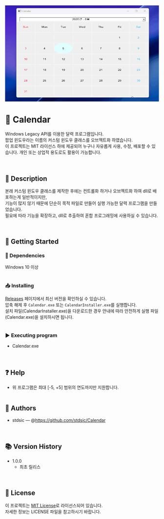 ![Calendar 실행 화면](./Images/Calendar-demo.gif)
# 📌 Calendar<br>
Windows Legacy API를 이용한 달력 프로그램입니다.<br>
팝업 윈도우라는 이름의 커스텀 윈도우 클래스를 오브젝트화 하였습니다.<br>
이 프로젝트는 MIT 라이선스 하에 제공되어 누구나 자유롭게 사용, 수정, 배포할 수 있습니다. 개인 또는 상업적 용도로도 활용이 가능합니다.<br>
<br><br>
## 📝 Description<br>
본래 커스텀 윈도우 클래스를 제작한 후에는 컨트롤화 하거나 오브젝트화 하여 dll로 배포하는게 일반적이지만,<br>
기능이 많지 않기 때문에 단순히 목적 파일로 만들어 실행 가능한 달력 프로그램을 만들었습니다.<br>
필요에 따라 기능을 확장하고, dll로 추출하여 혼합 프로그래밍에 사용하실 수 있습니다.<br>
<br><br>
## 🚀 Getting Started<br>
### 🔧 Dependencies<br>
Windows 10 이상<br>
<br>
### 📥 Installing<br>
[Releases](https://github.com/stdFrog/Calendar/releases) 페이지에서 최신 버전을 확인하실 수 있습니다.<br>
압축 해제 후 `Calendar.exe` 또는 `CalendarInstaller.exe`를 실행합니다.<br>
설치 파일(CalendarInstaller.exe)을 다운로드한 경우 안내에 따라 안전하게 실행 파일(Calendar.exe)을 설치하시면 됩니다.<br>
<br>
### ▶️ Executing program<br>
- Calendar.exe<br>
<br><br>
## ❓ Help<br>
- 위 프로그램은 최대 [-5, +5] 범위의 연도까지만 지원합니다.
<br><br>
## 👤 Authors<br>
- stdsic — @https://github.com/stdsic/Calendar<br>
<br><br>
## 📚 Version History<br>
- 1.0.0<br>
  - 최초 릴리스<br>
<br><br>
## 🧾 License<br>
이 프로젝트는 [MIT License](LICENSE)로 라이선스되어 있습니다.<br>
자세한 정보는 LICENSE 파일을 참고하시기 바랍니다.<br>
<br>
